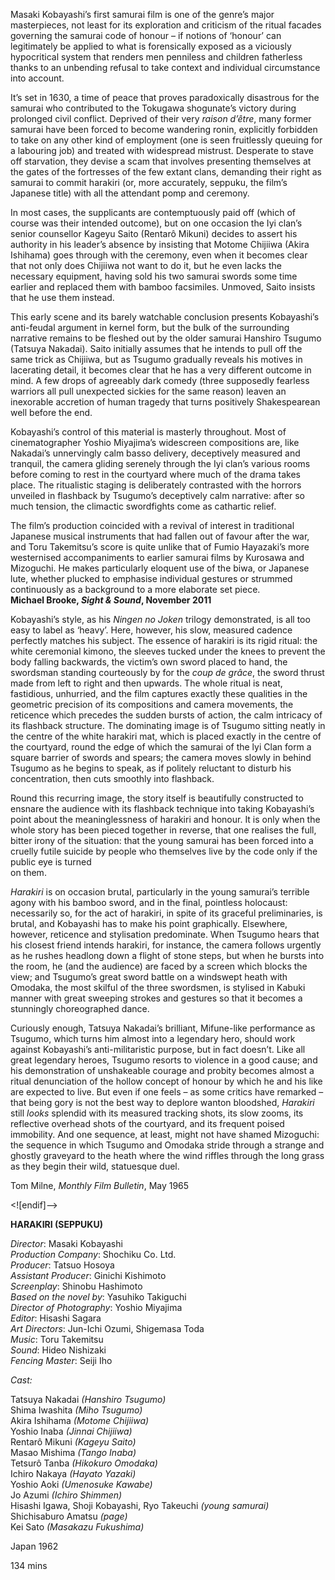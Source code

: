 

Masaki Kobayashi’s first samurai film is one of the genre’s major masterpieces, not least for its exploration and criticism of the ritual facades governing the samurai code of honour – if notions of ‘honour’ can legitimately be applied to what is forensically exposed as a viciously hypocritical system that renders men penniless and children fatherless thanks to an unbending refusal to take context and individual circumstance into account.

It’s set in 1630, a time of peace that proves paradoxically disastrous for the samurai who contributed to the Tokugawa shogunate’s victory during prolonged civil conflict. Deprived of their very _raison d’être_, many former samurai have been forced to become wandering ronin, explicitly forbidden to take on any other kind of employment (one is seen fruitlessly queuing for a labouring job) and treated with widespread mistrust. Desperate to stave off starvation, they devise a scam that involves presenting themselves at the gates of the fortresses of the few extant clans, demanding their right as samurai to commit harakiri (or, more accurately, seppuku, the film’s Japanese title) with all the attendant pomp and ceremony.

In most cases, the supplicants are contemptuously paid off (which of course was their intended outcome), but on one occasion the Iyi clan’s senior counsellor Kageyu Saito (Rentarô Mikuni) decides to assert his authority in his leader’s absence by insisting that Motome Chijiiwa (Akira Ishihama) goes through with the ceremony, even when it becomes clear that not only does Chijiiwa not want to do it, but he even lacks the necessary equipment, having sold his two samurai swords some time earlier and replaced them with bamboo facsimiles. Unmoved, Saito insists that he use them instead.

This early scene and its barely watchable conclusion presents Kobayashi’s anti-feudal argument in kernel form, but the bulk of the surrounding narrative remains to be fleshed out by the older samurai Hanshiro Tsugumo (Tatsuya Nakadai). Saito initially assumes that he intends to pull off the same trick as Chijiiwa, but as Tsugumo gradually reveals his motives in lacerating detail, it becomes clear that he has a very different outcome in mind. A few drops of agreeably dark comedy (three supposedly fearless warriors all pull unexpected sickies for the same reason) leaven an inexorable accretion of human tragedy that turns positively Shakespearean well before the end.

Kobayashi’s control of this material is masterly throughout. Most of cinematographer Yoshio Miyajima’s widescreen compositions are, like Nakadai’s unnervingly calm basso delivery, deceptively measured and tranquil, the camera gliding serenely through the Iyi clan’s various rooms before coming to rest in the courtyard where much of the drama takes place. The ritualistic staging is deliberately contrasted with the horrors unveiled in flashback by Tsugumo’s deceptively calm narrative: after so much tension, the climactic swordfights come as cathartic relief.

The film’s production coincided with a revival of interest in traditional Japanese musical instruments that had fallen out of favour after the war, and Toru Takemitsu’s score is quite unlike that of Fumio Hayazaki’s more westernised accompaniments to earlier samurai films by Kurosawa and Mizoguchi.  He makes particularly eloquent use of the biwa, or Japanese lute, whether plucked to emphasise individual gestures or strummed continuously as a background to a more elaborate set piece.  
**Michael Brooke, _Sight & Sound_, November 2011**

Kobayashi’s style, as his _Ningen no Joken_ trilogy demonstrated, is all too easy to label as ‘heavy’. Here, however, his slow, measured cadence perfectly matches his subject. The essence of harakiri is its rigid ritual: the white ceremonial kimono, the sleeves tucked under the knees to prevent the body falling backwards, the victim’s own sword placed to hand, the swordsman standing courteously by for the _coup de grâce_, the sword thrust made from left to right and then upwards. The whole ritual is neat, fastidious, unhurried, and the film captures exactly these qualities in the geometric precision of its compositions and camera movements, the reticence which precedes the sudden bursts of action, the calm intricacy of its flashback structure.  The dominating image is of Tsugumo sitting neatly in the centre of the white harakiri mat, which is placed exactly in the centre of the courtyard, round the edge of which the samurai of the lyi Clan form a square barrier of swords and spears; the camera moves slowly in behind Tsugumo as he begins to speak, as if politely reluctant to disturb his concentration, then cuts smoothly  into flashback.

Round this recurring image, the story itself is beautifully constructed to ensnare the audience with its flashback technique into taking Kobayashi’s point about the meaninglessness of harakiri and honour. It is only when the whole story has been pieced together in reverse, that one realises the full, bitter irony of the situation: that the young samurai has been forced into a cruelly futile suicide by people who themselves live by the code only if the public eye is turned  
on them.

_Harakiri_ is on occasion brutal, particularly in the young samurai’s terrible agony with his bamboo sword, and in the final, pointless holocaust: necessarily so, for the act of harakiri, in spite of its graceful preliminaries, is brutal, and Kobayashi has to make his point graphically. Elsewhere, however, reticence and stylisation predominate. When Tsugumo hears that his closest friend intends harakiri, for instance, the camera follows urgently as he rushes headlong down a flight of stone steps, but when he bursts into the room, he (and the audience) are faced by a screen which blocks the view; and Tsugumo’s great sword battle on a windswept heath with Omodaka, the most skilful of the three swordsmen, is stylised in Kabuki manner with great sweeping strokes and gestures so that it becomes a stunningly choreographed dance.

Curiously enough, Tatsuya Nakadai’s brilliant, Mifune-like performance as Tsugumo, which turns him almost into a legendary hero, should work against Kobayashi’s anti-militaristic purpose, but in fact doesn’t. Like all great legendary heroes, Tsugumo resorts to violence in a good cause; and his demonstration of unshakeable courage and probity becomes almost a ritual denunciation of the hollow concept of honour by which he and his like are expected to live. But even if one feels – as some critics have remarked – that being gory is not the best way to deplore wanton bloodshed, _Harakiri_ still _looks_ splendid with its measured tracking shots, its slow zooms, its reflective overhead shots of the courtyard, and its frequent poised immobility. And one sequence, at least, might not have shamed Mizoguchi: the sequence in which Tsugumo and Omodaka stride through a strange and ghostly graveyard to the heath where the wind riffles through the long grass as they begin their wild, statuesque duel.

Tom Milne, _Monthly Film Bulletin_, May 1965

<![endif]-->

**HARAKIRI (SEPPUKU)**

_Director_: Masaki Kobayashi  
_Production Company_: Shochiku Co. Ltd.  
_Producer_: Tatsuo Hosoya  
_Assistant Producer_: Ginichi Kishimoto  
_Screenplay_: Shinobu Hashimoto  
_Based on the novel by_: Yasuhiko Takiguchi  
_Director of Photography_: Yoshio Miyajima  
_Editor_: Hisashi Sagara  
_Art Directors_: Jun-Ichi Ozumi, Shigemasa Toda  
_Music_: Toru Takemitsu  
_Sound_: Hideo Nishizaki  
_Fencing Master_: Seiji Iho

_Cast:_

Tatsuya Nakadai _(Hanshiro Tsugumo)_  
Shima Iwashita _(Miho Tsugumo)_  
Akira Ishihama _(Motome Chijiiwa)_  
Yoshio Inaba _(Jinnai Chijiiwa)_  
Rentarô Mikuni _(Kageyu Saito)_  
Masao Mishima _(Tango Inaba)_  
Tetsurô Tanba _(Hikokuro Omodaka)_  
Ichiro Nakaya _(Hayato Yazaki)_  
Yoshio Aoki _(Umenosuke Kawabe)_  
Jo Azumi _(Ichiro Shimmen)_  
Hisashi Igawa, Shoji Kobayashi, Ryo Takeuchi _(young samurai)_  
Shichisaburo Amatsu _(page)_  
Kei Sato _(Masakazu Fukushima)_

Japan 1962

134 mins
<!--stackedit_data:
eyJoaXN0b3J5IjpbMjIyNjAyNDEzXX0=
-->